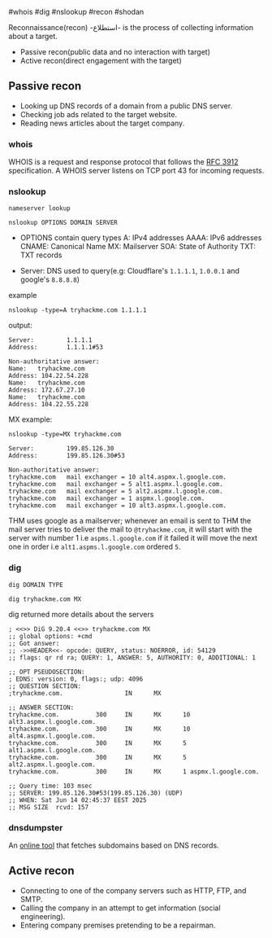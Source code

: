 #whois #dig #nslookup #recon #shodan

Reconnaissance(recon) -استطلاع- is the process of collecting information about a target.

- Passive recon(public data and no interaction with target)
- Active recon(direct engagement with the target)

## Passive recon

- Looking up DNS records of a domain from a public DNS server.
- Checking job ads related to the target website.
- Reading news articles about the target company.

### whois

WHOIS is a request and response protocol that follows the [RFC 3912](https://www.ietf.org/rfc/rfc3912.txt) specification. A WHOIS server listens on TCP port 43 for incoming requests.

### nslookup

`nameserver lookup`

```
nslookup OPTIONS DOMAIN SERVER
```


- OPTIONS contain query types
	A: IPv4 addresses
	AAAA: IPv6 addresses
	CNAME: Canonical Name
	MX: Mailserver
	SOA: State of Authority
	TXT: TXT records

- Server: DNS used to query(e.g: Cloudflare's `1.1.1.1`, `1.0.0.1` and google's `8.8.8.8`)

example
```
nslookup -type=A tryhackme.com 1.1.1.1
```

output:
```
Server:         1.1.1.1
Address:        1.1.1.1#53

Non-authoritative answer:
Name:   tryhackme.com
Address: 104.22.54.228
Name:   tryhackme.com
Address: 172.67.27.10
Name:   tryhackme.com
Address: 104.22.55.228
```

MX example:
```
nslookup -type=MX tryhackme.com
```

```
Server:         199.85.126.30
Address:        199.85.126.30#53

Non-authoritative answer:
tryhackme.com   mail exchanger = 10 alt4.aspmx.l.google.com.
tryhackme.com   mail exchanger = 5 alt1.aspmx.l.google.com.
tryhackme.com   mail exchanger = 5 alt2.aspmx.l.google.com.
tryhackme.com   mail exchanger = 1 aspmx.l.google.com.
tryhackme.com   mail exchanger = 10 alt3.aspmx.l.google.com.
```

THM uses google as a mailserver; whenever an email is sent to THM the mail server tries to deliver the mail to `@tryhackme.com`, it will start with the server with number 1 i.e `aspms.l.google.com` if it failed it will move the next one in order i.e `alt1.aspms.l.google.com` ordered `5`.

### dig

```
dig DOMAIN TYPE
```

```
dig tryhackme.com MX
```

dig returned more details about the servers

```
; <<>> DiG 9.20.4 <<>> tryhackme.com MX
;; global options: +cmd
;; Got answer:
;; ->>HEADER<<- opcode: QUERY, status: NOERROR, id: 54129
;; flags: qr rd ra; QUERY: 1, ANSWER: 5, AUTHORITY: 0, ADDITIONAL: 1

;; OPT PSEUDOSECTION:
; EDNS: version: 0, flags:; udp: 4096
;; QUESTION SECTION:
;tryhackme.com.                 IN      MX

;; ANSWER SECTION:
tryhackme.com.          300     IN      MX      10 alt3.aspmx.l.google.com.
tryhackme.com.          300     IN      MX      10 alt4.aspmx.l.google.com.
tryhackme.com.          300     IN      MX      5 alt1.aspmx.l.google.com.
tryhackme.com.          300     IN      MX      5 alt2.aspmx.l.google.com.
tryhackme.com.          300     IN      MX      1 aspmx.l.google.com.

;; Query time: 103 msec
;; SERVER: 199.85.126.30#53(199.85.126.30) (UDP)
;; WHEN: Sat Jun 14 02:45:37 EEST 2025
;; MSG SIZE  rcvd: 157
```

### dnsdumpster

An [online tool](https://dnsdumpster.com/) that fetches subdomains based on DNS records.

## Active recon

- Connecting to one of the company servers such as HTTP, FTP, and SMTP.
- Calling the company in an attempt to get information (social engineering).
- Entering company premises pretending to be a repairman.


